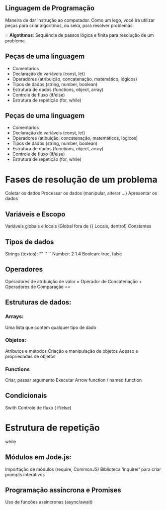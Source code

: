 ## Linguagem de Programação

Maneira de dar instrução ao computador.
Como um lego, você irá utilizar peças para criar algoritmos, ou seka, para resolver problemas.

💡 **Algotitmos**: Sequência de passos lógica e finita para resolução de um problema.

## Peças de uma linguagem

- Comentários
- Declaração de variáveis (const, let)
- Operadores (atribuição, concatenação, matemático, lógicos)
- Tipos de dados (string, number, boolean)
- Estrutura de dados (functions, object, array)
- Controle de fluxo (if/else)
- Estrutura de repetição (for, while)

## Peças de uma linguagem

- Comentários
- Declaração de variáveis (const, let)
- Operadores (atibuição, concatenação, matemáticos, lógicos)
- Tipos de dados (string, number, boolean)
- Estrutura de dados (functions, object, array)
- Controle de fluxo (if/else)
- Estrutura de repetição (for, while)

# Fases de resolução de um problema

Coletar os dados
Processar os dados (manipular, alterar ...)
Apresentar os dados

## Variáveis e Escopo

Variáveis globais e locais (Global fora de {} Locais, dentro!)
Constantes

## Tipos de dados

Strings (textos): "" '' ``
Number: 2 1.4
Boolean: true, false

## Operadores

Operadores de atribuição de valor =
Operador de Concatenação +
Operadores de Comparação ==

## Estruturas de dados:

### Arrays:

Uma lista que contém qualquer tipo de dado

### Objetos:

Atributos e métodos
Criação e manipulação de objetos
Acesso e propriedades de objetos

### Functions

Criar, passar argumento
Executar
Arrow function / named function

## Condicionais

Swith
Controle de fluxo ( if/else)

# Estrutura de repetição

while

## Módulos em Jode.js:

Importação de módulos (require, CommonJS)
Biblioteca 'inquirer' para criar prompts interativos

## Programação assíncrona e Promises

Uso de funções assíncronas (async/await)
